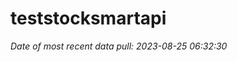 
<!-- README.md is generated from README.Rmd. Please edit that file -->

# teststocksmartapi

*Date of most recent data pull: 2023-08-25 06:32:30*
